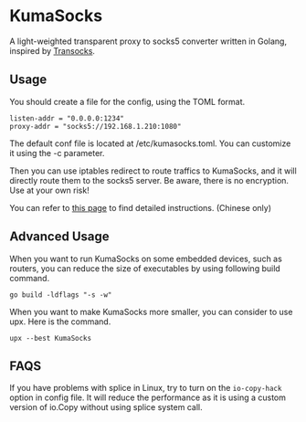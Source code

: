 # KumaSocks
A light-weighted transparent proxy to socks5 converter written in Golang, inspired by [Transocks](https://github.com/cybozu-go/transocks).
## Usage

You should create a file for the config, using the TOML format.
```
listen-addr = "0.0.0.0:1234"
proxy-addr = "socks5://192.168.1.210:1080"
```
The default conf file is located at /etc/kumasocks.toml. You can customize it using the -c parameter.

Then you can use iptables redirect to route traffics to KumaSocks, and it will directly route them to the socks5 server. Be aware, there is no encryption. Use at your own risk!

You can refer to [this page](https://nepno.com/archives/110) to find detailed instructions. (Chinese only)

## Advanced Usage
When you want to run KumaSocks on some embedded devices, such as routers, you can reduce the size of executables by using following build command.
```
go build -ldflags "-s -w"
```
When you want to make KumaSocks more smaller, you can consider to use upx. Here is the command.
```
upx --best KumaSocks
```

## FAQS

If you have problems with splice in Linux, try to turn on the `io-copy-hack` option in config file. It will reduce the performance as it is using a custom version of io.Copy without using splice system call.
